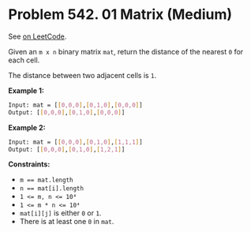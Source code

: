 Problem 542. 01 Matrix (Medium)
===============================

See [on LeetCode](https://leetcode.com/problems/01-matrix/).

Given an `m x n` binary matrix `mat`, return the distance of the nearest `0` for each cell.

The distance between two adjacent cells is `1`.

**Example 1:**

```bash
Input: mat = [[0,0,0],[0,1,0],[0,0,0]]
Output: [[0,0,0],[0,1,0],[0,0,0]]
```

**Example 2:**

```bash
Input: mat = [[0,0,0],[0,1,0],[1,1,1]]
Output: [[0,0,0],[0,1,0],[1,2,1]]
```

**Constraints:**

* `m == mat.length`
* `n == mat[i].length`
* `1 <= m, n <= 10⁴`
* `1 <= m * n <= 10⁴`
* `mat[i][j]` is either `0` or `1`.
* There is at least one `0` in `mat`.
